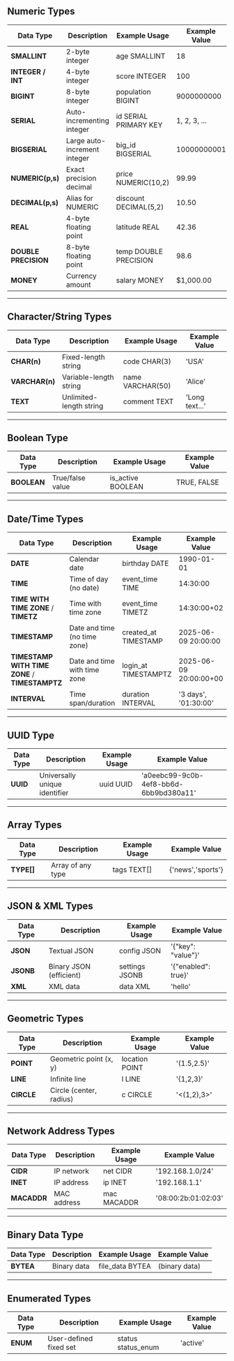 
## Numeric Types

| Data Type            | Description                  | Example Usage         | Example Value |
| -------------------- | ---------------------------- | --------------------- | ------------- |
| **SMALLINT**         | 2-byte integer               | age SMALLINT          | 18            |
| **INTEGER / INT**    | 4-byte integer               | score INTEGER         | 100           |
| **BIGINT**           | 8-byte integer               | population BIGINT     | 9000000000    |
| **SERIAL**           | Auto-incrementing integer    | id SERIAL PRIMARY KEY | 1, 2, 3, ...  |
| **BIGSERIAL**        | Large auto-increment integer | big_id BIGSERIAL      | 10000000001   |
| **NUMERIC(p,s)**     | Exact precision decimal      | price NUMERIC(10,2)   | 99.99         |
| **DECIMAL(p,s)**     | Alias for NUMERIC            | discount DECIMAL(5,2) | 10.50         |
| **REAL**             | 4-byte floating point        | latitude REAL         | 42.36         |
| **DOUBLE PRECISION** | 8-byte floating point        | temp DOUBLE PRECISION | 98.6          |
| **MONEY**            | Currency amount              | salary MONEY          | $1,000.00     |

---

## Character/String Types

| Data Type         | Description                      | Example Usage            | Example Value      |
|-------------------|----------------------------------|--------------------------|--------------------|
| **CHAR(n)**       | Fixed-length string              | code CHAR(3)             | 'USA'              |
| **VARCHAR(n)**    | Variable-length string           | name VARCHAR(50)         | 'Alice'            |
| **TEXT**          | Unlimited-length string          | comment TEXT             | 'Long text...'     |

---

## Boolean Type

| Data Type         | Description                      | Example Usage        | Example Value   |
|-------------------|----------------------------------|----------------------|-----------------|
| **BOOLEAN**       | True/false value                 | is_active BOOLEAN    | TRUE, FALSE     |

---

## Date/Time Types

| Data Type           | Description                      | Example Usage            | Example Value            |
|---------------------|----------------------------------|--------------------------|--------------------------|
| **DATE**            | Calendar date                    | birthday DATE            | 1990-01-01               |
| **TIME**            | Time of day (no date)            | event_time TIME          | 14:30:00                 |
| **TIME WITH TIME ZONE** / **TIMETZ** | Time with time zone | event_time TIMETZ        | 14:30:00+02              |
| **TIMESTAMP**       | Date and time (no time zone)     | created_at TIMESTAMP     | 2025-06-09 20:00:00      |
| **TIMESTAMP WITH TIME ZONE** / **TIMESTAMPTZ** | Date and time with time zone | login_at TIMESTAMPTZ | 2025-06-09 20:00:00+00   |
| **INTERVAL**        | Time span/duration               | duration INTERVAL        | '3 days', '01:30:00'     |

---

## UUID Type

| Data Type         | Description                      | Example Usage        | Example Value                               |
|-------------------|----------------------------------|----------------------|---------------------------------------------|
| **UUID**          | Universally unique identifier    | uuid UUID            | 'a0eebc99-9c0b-4ef8-bb6d-6bb9bd380a11'     |

---

## Array Types

| Data Type  | Description       | Example Usage | Example Value     |
| ---------- | ----------------- | ------------- | ----------------- |
| **TYPE[]** | Array of any type | tags TEXT[]   | {'news','sports'} |

---

## JSON & XML Types

| Data Type         | Description                      | Example Usage        | Example Value                   |
|-------------------|----------------------------------|----------------------|---------------------------------|
| **JSON**          | Textual JSON                     | config JSON          | '{"key": "value"}'              |
| **JSONB**         | Binary JSON (efficient)          | settings JSONB       | '{"enabled": true}'             |
| **XML**           | XML data                         | data XML             | '<note>hello</note>'            |

---

## Geometric Types

| Data Type         | Description                      | Example Usage        | Example Value   |
|-------------------|----------------------------------|----------------------|-----------------|
| **POINT**         | Geometric point (x, y)           | location POINT       | '(1.5,2.5)'     |
| **LINE**          | Infinite line                    | l LINE               | '{1,2,3}'       |
| **CIRCLE**        | Circle (center, radius)          | c CIRCLE             | '<(1,2),3>'     |

---

## Network Address Types

| Data Type         | Description                      | Example Usage        | Example Value       |
|-------------------|----------------------------------|----------------------|---------------------|
| **CIDR**          | IP network                       | net CIDR             | '192.168.1.0/24'    |
| **INET**          | IP address                       | ip INET              | '192.168.1.1'       |
| **MACADDR**       | MAC address                      | mac MACADDR          | '08:00:2b:01:02:03' |

---

## Binary Data Type

| Data Type         | Description                      | Example Usage        | Example Value    |
|-------------------|----------------------------------|----------------------|------------------|
| **BYTEA**         | Binary data                      | file_data BYTEA      | (binary data)    |

---

## Enumerated Types

| Data Type         | Description                      | Example Usage        | Example Value   |
|-------------------|----------------------------------|----------------------|-----------------|
| **ENUM**          | User-defined fixed set           | status status_enum   | 'active'        |
